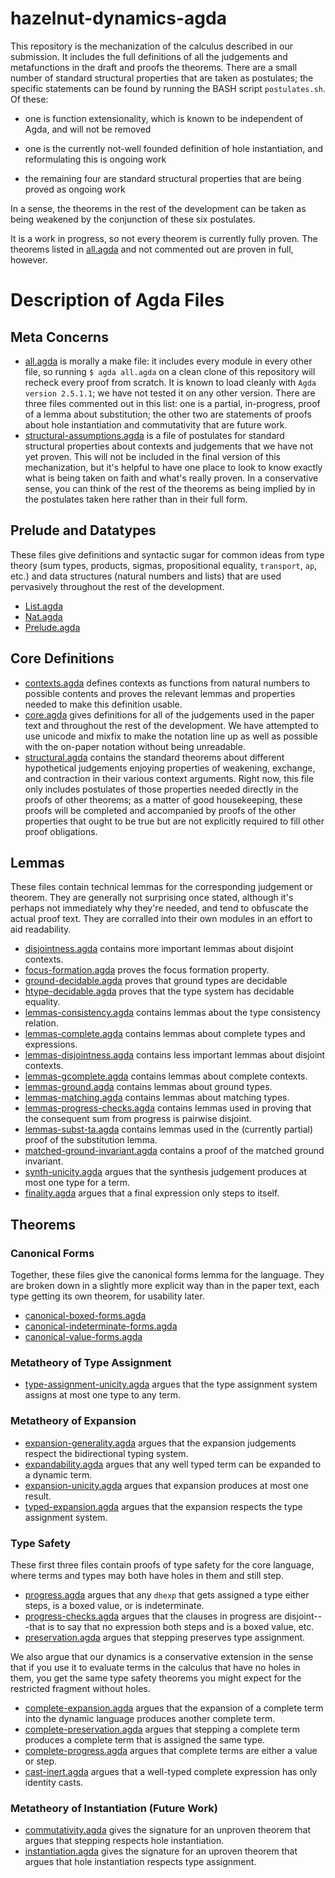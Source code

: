 # hazelnut-dynamics-agda
This repository is the mechanization of the calculus described in our
submission. It includes the full definitions of all the judgements and
metafunctions in the draft and proofs the theorems. There are a small
number of standard structural properties that are taken as postulates; the
specific statements can be found by running the BASH script
`postulates.sh`. Of these:

* one is function extensionality, which is known to be independent of Agda,
  and will not be removed

* one is the currently not-well founded definition of hole instantiation,
  and reformulating this is ongoing work

* the remaining four are standard structural properties that are being
  proved as ongoing work

In a sense, the theorems in the rest of the development can be taken as
being weakened by the conjunction of these six postulates.

It is a work in progress, so not every theorem is currently fully
proven. The theorems listed in [all.agda](all.agda) and not commented out
are proven in full, however.

# Description of Agda Files

## Meta Concerns
- [all.agda](all.agda) is morally a make file: it includes every module in
  every other file, so running `$ agda all.agda` on a clean clone of this
  repository will recheck every proof from scratch. It is known to load
  cleanly with `Agda version 2.5.1.1`; we have not tested it on any other
  version. There are three files commented out in this list: one is a
  partial, in-progress, proof of a lemma about substitution; the other two
  are statements of proofs about hole instantiation and commutativity that
  are future work.
- [structural-assumptions.agda](structural-assumptions.agda) is a file of
  postulates for standard structural properties about contexts and
  judgements that we have not yet proven. This will not be included in the
  final version of this mechanization, but it's helpful to have one place
  to look to know exactly what is being taken on faith and what's really
  proven. In a conservative sense, you can think of the rest of the
  theorems as being implied by in the postulates taken here rather than in
  their full form.


## Prelude and Datatypes

These files give definitions and syntactic sugar for common ideas from type
theory (sum types, products, sigmas, propositional equality, `transport`,
`ap`, etc.) and data structures (natural numbers and lists) that are used
pervasively throughout the rest of the development.

- [List.agda](List.agda)
- [Nat.agda](Nat.agda)
- [Prelude.agda](Prelude.agda)

## Core Definitions

- [contexts.agda](contexts.agda) defines contexts as functions from natural
  numbers to possible contents and proves the relevant lemmas and
  properties needed to make this definition usable.
- [core.agda](core.agda) gives definitions for all of the judgements used
  in the paper text and throughout the rest of the development. We have
  attempted to use unicode and mixfix to make the notation line up as well
  as possible with the on-paper notation without being unreadable.
- [structural.agda](structural.agda) contains the standard theorems about
  different hypothetical judgements enjoying properties of weakening,
  exchange, and contraction in their various context arguments. Right now,
  this file only includes postulates of those properties needed directly in
  the proofs of other theorems; as a matter of good housekeeping, these
  proofs will be completed and accompanied by proofs of the other
  properties that ought to be true but are not explicitly required to fill
  other proof obligations.

## Lemmas

These files contain technical lemmas for the corresponding judgement or
theorem. They are generally not surprising once stated, although it's
perhaps not immediately why they're needed, and tend to obfuscate the
actual proof text. They are corralled into their own modules in an effort
to aid readability.

- [disjointness.agda](disjointness.agda) contains more important lemmas
  about disjoint contexts.
- [focus-formation.agda](focus-formation.agda) proves the focus formation
  property.
- [ground-decidable.agda](ground-decidable.agda) proves that ground types
  are decidable
- [htype-decidable.agda](htype-decidable.agda) proves that the type system
  has decidable equality.
- [lemmas-consistency.agda](lemmas-consistency.agda) contains lemmas about
  the type consistency relation.
- [lemmas-complete.agda](lemmas-complete.agda) contains lemmas about
  complete types and expressions.
- [lemmas-disjointness.agda](lemmas-disjointness.agda) contains less
  important lemmas about disjoint contexts.
- [lemmas-gcomplete.agda](lemmas-gcomplete.agda) contains lemmas about
  complete contexts.
- [lemmas-ground.agda](lemmas-ground.agda) contains lemmas about ground
  types.
- [lemmas-matching.agda](lemmas-matching.agda) contains lemmas about
  matching types.
- [lemmas-progress-checks.agda](lemmas-progress-checks.agda) contains
  lemmas used in proving that the consequent sum from progress is pairwise
  disjoint.
- [lemmas-subst-ta.agda](lemmas-subst-ta.agda) contains lemmas used in the
  (currently partial) proof of the substitution lemma.
- [matched-ground-invariant.agda](matched-ground-invariant.agda) contains a
  proof of the matched ground invariant.
- [synth-unicity.agda](synth-unicity.agda) argues that the synthesis
  judgement produces at most one type for a term.
- [finality.agda](finality.agda) argues that a final expression only steps
  to itself.

## Theorems

### Canonical Forms

Together, these files give the canonical forms lemma for the language. They
are broken down in a slightly more explicit way than in the paper text,
each type getting its own theorem, for usability later.

- [canonical-boxed-forms.agda](canonical-boxed-forms.agda)
- [canonical-indeterminate-forms.agda](canonical-indeterminate-forms.agda)
- [canonical-value-forms.agda](canonical-value-forms.agda)

### Metatheory of Type Assignment

- [type-assignment-unicity.agda](type-assignment-unicity.agda) argues that
  the type assignment system assigns at most one type to any term.

### Metatheory of Expansion

- [expansion-generality.agda](expansion-generality.agda) argues that the expansion
  judgements respect the bidirectional typing system.
- [expandability.agda](expandability.agda) argues that any well typed term
  can be expanded to a dynamic term.
- [expansion-unicity.agda](expansion-unicity.agda) argues that expansion
  produces at most one result.
- [typed-expansion.agda](typed-expansion.agda) argues that the expansion
  respects the type assignment system.

### Type Safety

These first three files contain proofs of type safety for the core
language, where terms and types may both have holes in them and still step.

- [progress.agda](progress.agda) argues that any `dhexp` that gets assigned
  a type either steps, is a boxed value, or is indeterminate.
- [progress-checks.agda](progress-checks.agda) argues that the clauses in
  progress are disjoint---that is to say that no expression both steps and
  is a boxed value, etc.
- [preservation.agda](preservation.agda) argues that stepping preserves
  type assignment.

We also argue that our dynamics is a conservative extension in the sense
that if you use it to evaluate terms in the calculus that have no holes in
them, you get the same type safety theorems you might expect for the
restricted fragment without holes.

- [complete-expansion.agda](complete-expansion.agda) argues that the
  expansion of a complete term into the dynamic language produces another
  complete term.
- [complete-preservation.agda](complete-preservation.agda) argues that
  stepping a complete term produces a complete term that is assigned the
  same type.
- [complete-progress.agda](complete-progress.agda) argues that complete
  terms are either a value or step.
- [cast-inert.agda](cast-inert.agda) argues that a well-typed complete
  expression has only identity casts.


### Metatheory of Instantiation (Future Work)

- [commutativity.agda](commutativity.agda) gives the signature for an
  unproven theorem that argues that stepping respects hole instantiation.
- [instantiation.agda](instantiation.agda) gives the signature for an
  uproven theorem that argues that hole instantiation respects type
  assignment.
